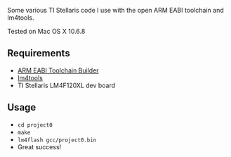 Some various TI Stellaris code I use with the open ARM EABI toolchain and lm4tools.

Tested on Mac OS X 10.6.8

Requirements
------------
 - [ARM EABI Toolchain Builder](https://github.com/jsnyder/arm-eabi-toolchain)
 - [lm4tools](https://github.com/utzig/lm4tools)
 - TI Stellaris LM4F120XL dev board


Usage
-----
 - `cd project0`
 - `make`
 - `lm4flash gcc/project0.bin`
 - Great success!
